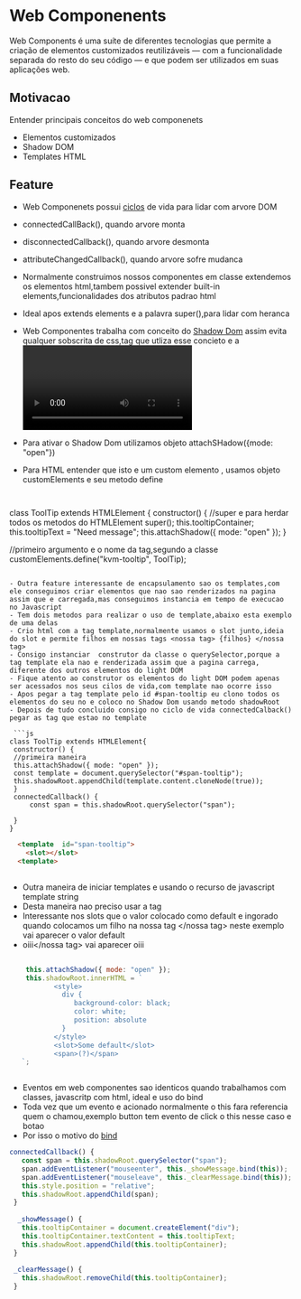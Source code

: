 # Web Componenents
Web Components é uma suíte de diferentes tecnologias que permite a 
criação de elementos customizados reutilizáveis — com a 
funcionalidade separada do resto do seu código — e que podem ser utilizados em suas aplicações web.


## Motivacao 
Entender principais conceitos do web componenets </br>
- Elementos customizados
- Shadow DOM
- Templates HTML


## Feature
- Web Componenets possui [ciclos](https://developer.mozilla.org/pt-BR/docs/Web/Web_Components/Using_custom_elements) de vida para lidar com arvore DOM
- connectedCallBack(), quando arvore monta
- disconnectedCallback(), quando arvore desmonta
- attributeChangedCallback(), quando arvore sofre mudanca
- Normalmente construimos nossos componentes em classe extendemos os elementos html,tambem possivel extender built-in elements,funcionalidades dos atributos padrao html
- Ideal apos extends elements e a palavra super(),para lidar com heranca
- Web Componentes trabalha com conceito do [Shadow Dom](https://www.treinaweb.com.br/blog/o-que-e-dom-virtual-dom-e-shadow-dom) assim evita qualquer sobscrita de css,tag que utliza esse concieto e a <video>
- Para ativar o Shadow Dom utilizamos objeto  attachSHadow({mode: "open"})  
- Para HTML entender que isto e um custom elemento , usamos objeto customElements e seu metodo define
  
  ``` js
 
class ToolTip extends HTMLElement {
  constructor() {
    //super e para herdar todos os metodos do HTMLElement
    super();
    this.tooltipContainer;
    this.tooltipText = "Need message";
    this.attachShadow({ mode: "open" });
}

//primeiro argumento e o nome da tag,segundo a classe
customElements.define("kvm-tooltip", ToolTip);
 
 ```
  
 - Outra feature interessante de encapsulamento sao os templates,com ele conseguimos criar elementos que nao sao renderizados na pagina  assim que e carregada,mas conseguimos instancia em tempo de execucao no Javascript
 - Tem dois metodos para realizar o uso de template,abaixo esta exemplo de uma delas
 - Crio html com a tag template,normalmente usamos o slot junto,ideia do slot e permite filhos em nossas tags <nossa tag> {filhos} </nossa tag>
 - Consigo instanciar  construtor da classe o querySelector,porque a tag template ela nao e renderizada assim que a pagina carrega, diferente dos outros elementos do light DOM
 - Fique atento ao construtor os elementos do light DOM podem apenas ser acessados nos seus cilos de vida,com template nao ocorre isso
 - Apos pegar a tag template pelo id #span-tooltip eu clono todos os elementos do seu no e coloco no Shadow Dom usando metodo shadowRoot
 - Depois de tudo concluido consigo no ciclo de vida connectedCalback() pegar as tag que estao no template
  
  ```js
class ToolTip extends HTMLElement{  
  constructor() {
  //primeira maneira
  this.attachShadow({ mode: "open" });
  const template = document.querySelector("#span-tooltip");
  this.shadowRoot.appendChild(template.content.cloneNode(true));
  }
  connectedCallback() {
      const span = this.shadowRoot.querySelector("span");
  
  }
}
```
  
``` html
  <template  id="span-tooltip">
    <slot></slot>  
  <template>
  
```
  
 - Outra maneira de iniciar templates e usando o recurso de javascript template string
 - Desta maneira nao preciso usar a tag <template> </template>   
 - Interessante nos slots que o valor colocado como default e ingorado quando colocamos um filho na nossa tag  <nossa tag></nossa tag> neste exemplo vai aparecer o valor default
 - <nossta tag>oiii</nossa tag> vai aparecer oiii
    
    
    
 ```js
    
     this.attachShadow({ mode: "open" });
     this.shadowRoot.innerHTML = `
            <style>
              div {
                 background-color: black;
                 color: white;
                 position: absolute
              }
            </style>
            <slot>Some default</slot>
            <span>(?)</span>
    `;
      
```    
  
  
- Eventos em web componentes sao identicos quando trabalhamos com classes, javascritp com html, ideal e uso do bind 
- Toda vez que um evento e acionado normalmente o this fara referencia quem o chamou,exemplo button tem evento de click o this nesse caso e  botao
- Por isso o motivo do [bind](https://academind.com/tutorials/this-keyword-function-references)
    
    
    
 ```js
 connectedCallback() { 
    const span = this.shadowRoot.querySelector("span");
    span.addEventListener("mouseenter", this._showMessage.bind(this));
    span.addEventListener("mouseleave", this._clearMessage.bind(this));
    this.style.position = "relative";
    this.shadowRoot.appendChild(span);
  } 
  
   _showMessage() {
    this.tooltipContainer = document.createElement("div");
    this.tooltipContainer.textContent = this.tooltipText;
    this.shadowRoot.appendChild(this.tooltipContainer);
  }
  
  _clearMessage() {
    this.shadowRoot.removeChild(this.tooltipContainer);
  }
    
```    
    
    
  
  
  
  
